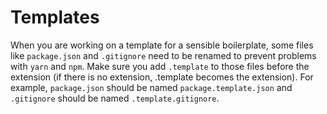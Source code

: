 # Templates

When you are working on a template for a sensible boilerplate, some files like `package.json` and `.gitignore` need to be renamed to prevent problems with `yarn` and `npm`. Make sure you add `.template` to those files before the extension (if there is no extension, .template becomes the extension). For example, `package.json` should be named `package.template.json` and `.gitignore` should be named `.template.gitignore`.
